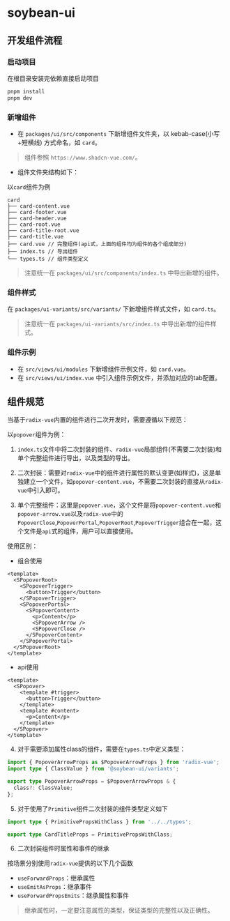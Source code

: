 # soybean-ui

## 开发组件流程

### 启动项目

在根目录安装完依赖直接启动项目
```bash
pnpm install
pnpm dev
```

### 新增组件

- 在 `packages/ui/src/components` 下新增组件文件夹，以 kebab-case(小写+短横线) 方式命名，如 `card`。
> 组件参照 `https://www.shadcn-vue.com/`。

- 组件文件夹结构如下：

以`card`组件为例

```
card
├── card-content.vue
├── card-footer.vue
├── card-header.vue
├── card-root.vue
├── card-title-root.vue
├── card-title.vue
├── card.vue // 完整组件(api式，上面的组件均为组件的各个组成部分)
├── index.ts // 导出组件
└── types.ts // 组件类型定义
```

> 注意统一在 `packages/ui/src/components/index.ts` 中导出新增的组件。

### 组件样式

在 `packages/ui-variants/src/variants/` 下新增组件样式文件，如 `card.ts`。

> 注意统一在 `packages/ui-variants/src/index.ts` 中导出新增的组件样式。

### 组件示例

- 在 `src/views/ui/modules` 下新增组件示例文件，如 `card.vue`。
- 在 `src/views/ui/index.vue` 中引入组件示例文件，并添加对应的tab配置。


## 组件规范

当基于`radix-vue`内置的组件进行二次开发时，需要遵循以下规范：

以`popover`组件为例：

1. `index.ts`文件中将二次封装的组件、`radix-vue`局部组件(不需要二次封装)和单个完整组件进行导出，以及类型的导出。

2. 二次封装：需要对`radix-vue`中的组件进行属性的默认变更(如样式)，这是单独建立一个文件，如`popover-content.vue`，不需要二次封装的直接从`radix-vue`中引入即可。

3. 单个完整组件：这里是`popover.vue`，这个文件是将`popover-content.vue`和`popover-arrow.vue`以及`radix-vue`中的`PopoverClose`,`PopoverPortal`,`PopoverRoot`,`PopoverTrigger`组合在一起，这个文件是`api`式的组件，用户可以直接使用。

使用区别：

- 组合使用

```vue
<template>
  <SPopoverRoot>
    <SPopoverTrigger>
      <button>Trigger</button>
    </SPopoverTrigger>
    <SPopoverPortal>
      <SPopoverContent>
        <p>Content</p>
        <SPopoverArrow />
        <SPopoverClose />
      </SPopoverContent>
    </SPopoverPortal>
  </SPopoverRoot>
</template>
```

- api使用

```vue
<template>
  <SPopover>
    <template #trigger>
      <button>Trigger</button>
    </template>
    <template #content>
      <p>Content</p>
    </template>
  </SPopover>
</template>
```

4. 对于需要添加属性class的组件，需要在`types.ts`中定义类型：

```ts
import { PopoverArrowProps as $PopoverArrowProps } from 'radix-vue';
import type { ClassValue } from '@soybean-ui/variants';

export type PopoverArrowProps = $PopoverArrowProps & {
  class?: ClassValue;
};
```
5. 对于使用了`Primitive`组件二次封装的组件类型定义如下

```ts
import type { PrimitivePropsWithClass } from '../../types';

export type CardTitleProps = PrimitivePropsWithClass;
```

6. 二次封装组件时属性和事件的继承

按场景分别使用`radix-vue`提供的以下几个函数
- `useForwardProps`：继承属性
- `useEmitAsProps`：继承事件
- `useForwardPropsEmits`：继承属性和事件

> 继承属性时，一定要注意属性的类型，保证类型的完整性以及正确性。

